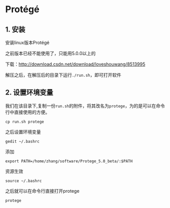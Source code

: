 # Protégé

## 1. 安装

安装linux版本Protégé

之前版本已经不能使用了，只能用5.0.0以上的

下载：http://download.csdn.net/download/loveshouwang/8513995

解压之后，在解压后的目录下运行`./run.sh`，即可打开软件

## 2. 设置环境变量

我们在该目录下,复制一份`run.sh`的附件，将其改名为`protege`，为的是可以在命令行中直接使用的方便。

```shell
cp run.sh protege
```

之后设置环境变量

```shell
gedit ~/.bashrc
```

添加

```shell
export PATH=/home/zhang/software/Protege_5.0_beta/:$PATH
```

资源生效

```shell
source ~/.bashrc
```

之后就可以在命令行直接打开protege

```shell
protege
```



